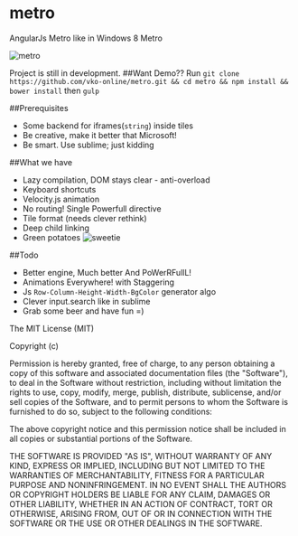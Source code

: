 metro
=====

AngularJs Metro like in Windows 8 Metro

![metro](https://lh4.googleusercontent.com/proxy/uPfCQYcvCKop5uxIX4dsp_D6cibATryeEiIvqwk_pW3AW4zuvZGCF-Ay0Sfnbh-PFLU4YZs22FD0cII40P0E4YT7hm90lnalQKhcuo1F=w426-h239-p)

Project is still in development.
##Want Demo??
Run `git clone https://github.com/vko-online/metro.git && cd metro && npm install && bower install` then `gulp`

##Prerequisites
- Some backend for iframes(`string`) inside tiles
- Be creative, make it better that Microsoft!
- Be smart. Use sublime; just kidding

##What we have
- Lazy compilation, DOM stays clear - anti-overload
- Keyboard shortcuts
- Velocity.js animation
- No routing! Single Powerfull directive
- Tile format (needs clever rethink)
- Deep child linking
- Green potatoes ![sweetie](http://imdocuk.com/content/5/0/7/15077/93620808carre_photo_dossier.jpg)

##Todo
- Better engine, Much better And PoWerRFullL!
- Animations Everywhere! with Staggering
- Js `Row-Column-Height-Width-BgColor` generator algo
- Clever input.search like in sublime
- Grab some beer and have fun =)

The MIT License (MIT)

Copyright (c) <year> <copyright holders>

Permission is hereby granted, free of charge, to any person obtaining a copy
of this software and associated documentation files (the "Software"), to deal
in the Software without restriction, including without limitation the rights
to use, copy, modify, merge, publish, distribute, sublicense, and/or sell
copies of the Software, and to permit persons to whom the Software is
furnished to do so, subject to the following conditions:

The above copyright notice and this permission notice shall be included in
all copies or substantial portions of the Software.

THE SOFTWARE IS PROVIDED "AS IS", WITHOUT WARRANTY OF ANY KIND, EXPRESS OR
IMPLIED, INCLUDING BUT NOT LIMITED TO THE WARRANTIES OF MERCHANTABILITY,
FITNESS FOR A PARTICULAR PURPOSE AND NONINFRINGEMENT. IN NO EVENT SHALL THE
AUTHORS OR COPYRIGHT HOLDERS BE LIABLE FOR ANY CLAIM, DAMAGES OR OTHER
LIABILITY, WHETHER IN AN ACTION OF CONTRACT, TORT OR OTHERWISE, ARISING FROM,
OUT OF OR IN CONNECTION WITH THE SOFTWARE OR THE USE OR OTHER DEALINGS IN
THE SOFTWARE.
